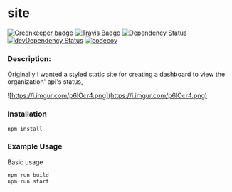# site

[![Greenkeeper badge](https://badges.greenkeeper.io/wh-iterabb-it/site.svg)](https://greenkeeper.io/)
[![Travis Badge](https://travis-ci.org/wh-iterabb-it/site.svg?branch=master)](https://travis-ci.org/wh-iterabb-it/site)
[![Dependency Status](https://img.shields.io/david/wh-iterabb-it/site.svg?style=flat)](https://david-dm.org/wh-iterabb-it/site#info=Dependencies)
[![devDependency Status](https://img.shields.io/david/dev/wh-iterabb-it/site.svg?style=flat)](https://david-dm.org/BeauBouchard/site#info=devDependencies)
[![codecov](https://codecov.io/gh/wh-iterabb-it/site/branch/master/graph/badge.svg)](https://codecov.io/gh/wh-iterabb-it/site)

### Description:

Originally I wanted a styled static site for creating a dashboard to view the organization' api's status,

![https://i.imgur.com/p6lOcr4.png](https://i.imgur.com/p6lOcr4.png)

### Installation

```
npm install
```

### Example Usage

Basic usage

```
npm run build
npm run start
```
